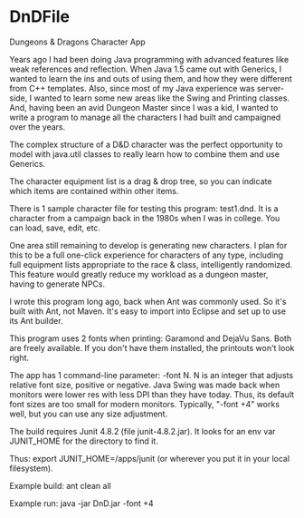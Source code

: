 # DnDFile
Dungeons &amp; Dragons Character App

Years ago I had been doing Java programming with advanced features like weak references and reflection.
When Java 1.5 came out with Generics, I wanted to learn the ins and outs of using them,
and how they were different from C++ templates.
Also, since most of my Java experience was server-side,
I wanted to learn some new areas like the Swing and Printing classes.
And, having been an avid Dungeon Master since I was a kid,
I wanted to write a program to manage all the characters I had built and campaigned over the years.

The complex structure of a D&D character was the perfect opportunity to
model with java.util classes to really learn how to combine them and use Generics.

The character equipment list is a drag & drop tree,
so you can indicate which items are contained within other items.

There is 1 sample character file for testing this program: test1.dnd.
It is a character from a campaign back in the 1980s when I was in college.
You can load, save, edit, etc.

One area still remaining to develop is generating new characters.
I plan for this to be a full one-click experience for characters of any type,
including full equipment lists appropriate to the race & class,
intelligently randomized.
This feature would greatly reduce my workload as a dungeon master,
having to generate NPCs.

I wrote this program long ago, back when Ant was commonly used.
So it's built with Ant, not Maven.
It's easy to import into Eclipse and set up to use its Ant builder.

This program uses 2 fonts when printing: Garamond and DejaVu Sans.
Both are freely available.
If you don't have them installed, the printouts won't look right.

The app has 1 command-line parameter: -font N.
N is an integer that adjusts relative font size, positive or negative.
Java Swing was made back when monitors were lower res with less DPI than they have today.
Thus, its default font sizes are too small for modern monitors.
Typically, "-font +4" works well, but you can use any size adjustment.

The build requires Junit 4.8.2 (file junit-4.8.2.jar).
It looks for an env var JUNIT_HOME for the directory to find it.

Thus: export JUNIT_HOME=/apps/junit (or wherever you put it in your local filesystem).

Example build: ant clean all

Example run: java -jar DnD.jar -font +4
